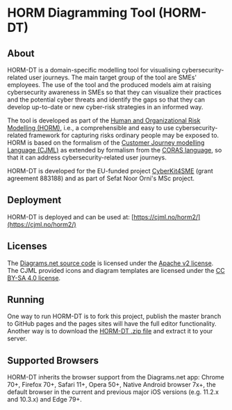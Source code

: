 # HORM Diagramming Tool (HORM-DT)

## About

HORM-DT is a domain-specific modelling tool for visualising cybersecurity-related user journeys. The main target group of the tool are SMEs' employees. The use of the tool and the produced models aim at raising cybersecurity awareness in SMEs so that they can visualize their practices and the potential cyber threats and identify the gaps so that they can develop up-to-date or new cyber-risk strategies in an informed way. 

The tool is developed as part of the [Human and Organizational Risk Modelling (HORM)](https://cjml.no/horm/), i.e., a comprehensible and easy to use cybersecurity-related framework for capturing risks ordinary people may be exposed to. HORM is based on the formalism of the [Customer Journey modelling Language (CJML)](https://cjml.no/) as extended by formalism from the [CORAS language](https://coras.sourceforge.net/coras_language.html), so that it can address cybersecurity-related user journeys. 

HORM-DT is developed for the EU-funded project [CyberKit4SME](https://www.cyberkit4sme.eu) (grant agreement 883188) and as part of Sefat Noor Orni's MSc project.

## Deployment

HORM-DT is deployed and can be used at: [https://cjml.no/horm2/](https://cjml.no/horm2/)

## Licenses

The [Diagrams.net source code](https://github.com/jgraph/drawio#license) is licensed under the [Apache v2 license](https://www.apache.org/licenses/LICENSE-2.0). 
The CJML provided icons and diagram templates are licensed under the [CC BY-SA 4.0 license](https://creativecommons.org/licenses/by-sa/4.0/).


## Running

One way to run HORM-DT is to fork this project, publish the master branch to GitHub pages and the pages sites will have the full editor functionality. 
Another way is to download the [HORM-DT .zip file](https://github.com/CostasBoletsis/HORM-DT/archive/refs/heads/main.zip) and extract it to your server.

## Supported Browsers

HORM-DT inherits the browser support from the Diagrams.net app: Chrome 70+, Firefox 70+, Safari 11+, Opera 50+, Native Android browser 7x+, the default browser in the current and previous major iOS versions (e.g. 11.2.x and 10.3.x) and Edge 79+.